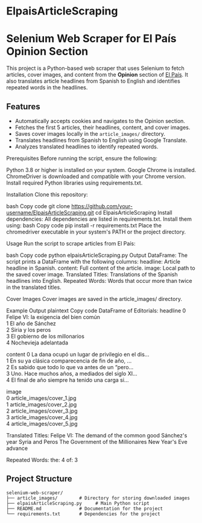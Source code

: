 # ElpaisArticleScraping

# Selenium Web Scraper for El País Opinion Section

This project is a Python-based web scraper that uses Selenium to fetch articles, cover images, and content from the **Opinion** section of [El País](https://elpais.com/). It also translates article headlines from Spanish to English and identifies repeated words in the headlines.

## Features

- Automatically accepts cookies and navigates to the Opinion section.
- Fetches the first 5 articles, their headlines, content, and cover images.
- Saves cover images locally in the `article_images/` directory.
- Translates headlines from Spanish to English using Google Translate.
- Analyzes translated headlines to identify repeated words.

Prerequisites
Before running the script, ensure the following:

Python 3.8 or higher is installed on your system.
Google Chrome is installed.
ChromeDriver is downloaded and compatible with your Chrome version.
Install required Python libraries using requirements.txt.

Installation
Clone this repository:

bash
Copy code
git clone https://github.com/your-username/ElpaisArticleScraping.git
cd ElpaisArticleScraping
Install dependencies:
All dependencies are listed in requirements.txt. Install them using:
bash
Copy code
pip install -r requirements.txt
Place the chromedriver executable in your system's PATH or the project directory.



Usage
Run the script to scrape articles from El País:

bash
Copy code
python elpaisArticleScraping.py
Output
DataFrame: The script prints a DataFrame with the following columns:
headline: Article headline in Spanish.
content: Full content of the article.
image: Local path to the saved cover image.
Translated Titles: Translations of the Spanish headlines into English.
Repeated Words: Words that occur more than twice in the translated titles.

Cover Images
Cover images are saved in the article_images/ directory.

Example Output
plaintext
Copy code
DataFrame of Editorials:
headline
0  Felipe VI: la exigencia del bien común   
1                       El año de Sánchez   
2                       Siria y los peros   
3          El gobierno de los millonarios   
4                Nochevieja adelantada    

content
0  La dana ocupó un lugar de privilegio en el dis...   
1  En su ya clásica comparecencia de fin de año, ...   
2  Es sabido que todo lo que va antes de un “pero...   
3  Uno. Hace muchos años, a mediados del siglo XI...   
4  El final de año siempre ha tenido una carga si...   

image  
0  article_images/cover_1.jpg  
1  article_images/cover_2.jpg  
2  article_images/cover_3.jpg  
3  article_images/cover_4.jpg  
4  article_images/cover_5.jpg  

Translated Titles:
Felipe VI: The demand of the common good
Sánchez's year
Syria and Peros
The Government of the Millionaires
New Year's Eve advance

Repeated Words:
the: 4
of: 3

## Project Structure

```plaintext
selenium-web-scraper/
├── article_images/        # Directory for storing downloaded images
├── elpaisArticleScraping.py     # Main Python script
├── README.md              # Documentation for the project
└── requirements.txt       # Dependencies for the project
